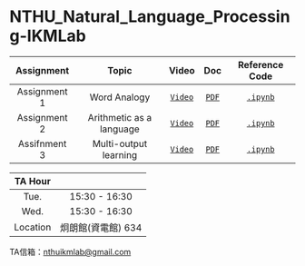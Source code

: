 # NTHU_Natural_Language_Processing-IKMLab

| Assignment | Topic | Video | Doc | Reference Code |
| :-: | :-: | :-: | :-: | :-: |
| Assignment 1 | Word Analogy | [`Video`](https://youtu.be/P4tQgWPh4H8) | [`PDF`](./Assignment1/NTHU-NLP-HW1-word-emb.pdf) | [`.ipynb`](./Assignment1/main.ipynb) |
| Assignment 2 | Arithmetic as a language | [`Video`](https://www.youtube.com/watch?v=y8avfu_oogk) | [`PDF`](./Assignment2/NTHU-NLP-HW2-Arithmetic-Updated.pdf) | [`.ipynb`](./Assignment2/main.ipynb)
| Assifnment 3 | Multi-output learning | [`Video`](https://youtu.be/JMk677TmRJ0) | [`PDF`](./Assignment3/NTHU-NLP-HW3-Multi-output-learning.pdf) | [`.ipynb`](./Assignment3/assignment3_sample.ipynb)
 
|TA Hour||
| :-: | :-: |
|Tue. | 15:30 - 16:30 |
|Wed. | 15:30 - 16:30 |
| Location | 炯朗館(資電館) 634 |

TA信箱：nthuikmlab@gmail.com
